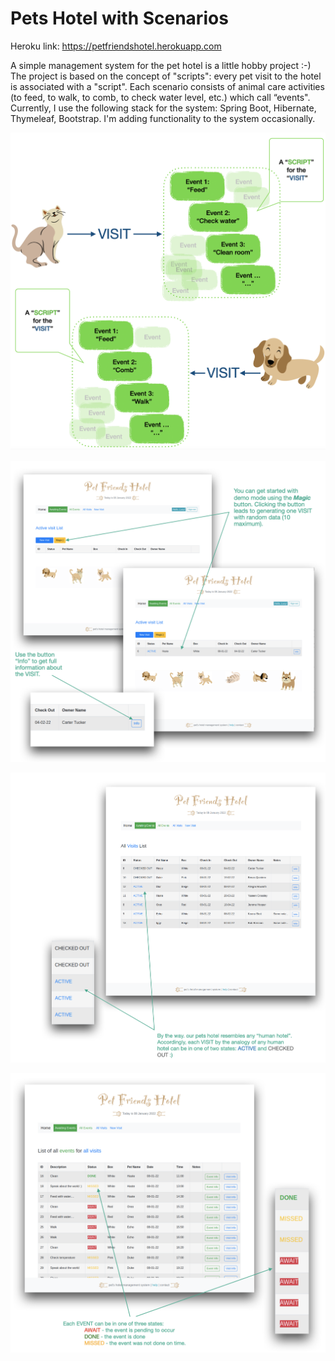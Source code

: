 # Pets Hotel with Scenarios

Heroku link: https://petfriendshotel.herokuapp.com

A simple management system for the pet hotel is a little hobby project :-) The project is based on the concept of "scripts": every pet visit to the hotel is associated with a "script". Each scenario consists of animal care activities (to feed, to walk, to comb, to check water level, etc.) which call “events". Currently, I use the following stack for the system: Spring Boot, Hibernate, Thymeleaf, Bootstrap. I'm adding functionality to the system occasionally.

![](https://raw.githubusercontent.com/gregoryme/pethotel2/main/src/main/resources/static/img/help0.png)

![](https://raw.githubusercontent.com/gregoryme/pethotel2/main/src/main/resources/static/img/help1.png)

![](https://raw.githubusercontent.com/gregoryme/pethotel2/main/src/main/resources/static/img/help2.png)

![](https://raw.githubusercontent.com/gregoryme/pethotel2/main/src/main/resources/static/img/help3.png)

